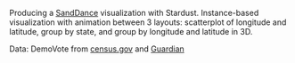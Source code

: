 Producing a [SandDance](https://www.sanddance.ms/) visualization with Stardust. Instance-based visualization with animation between 3 layouts: scatterplot of longitude and latitude, group by state, and group by longitude and latitude in 3D.

Data: DemoVote from [census.gov](http://www.census.gov) and [Guardian](http://www.theguardian.com/news/datablog/2012/nov/07/us-2012-election-county-results-download)